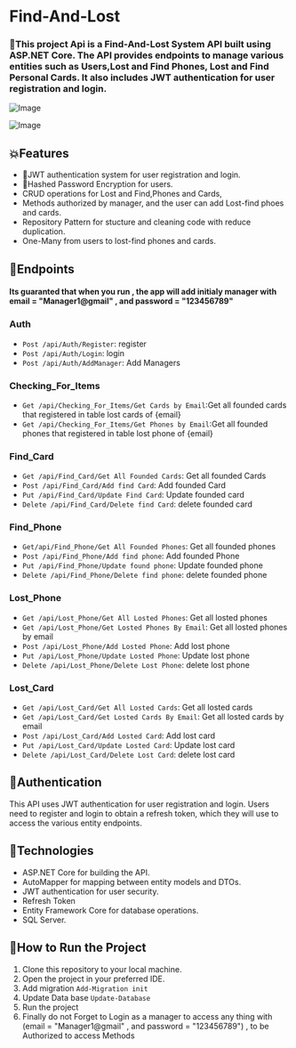 # Find-And-Lost

<h3>🎯This project Api is a Find-And-Lost  System API built using ASP.NET Core. The API provides endpoints to manage various entities such as Users,Lost and Find Phones, Lost and Find Personal Cards. It also includes JWT authentication for user registration and login.</h3>

![Image](https://github.com/user-attachments/assets/1202055e-55e6-47a6-91a3-c28d27aadd3c)

![Image](https://github.com/user-attachments/assets/b83ea5ce-6c44-4123-8d12-324c5cf59f17)

<h2>💥Features</h2>
<ul>
  <li>🔐JWT authentication system for user registration and login.</li>
  <li>🔑Hashed Password Encryption for users.</li>
  <li>CRUD operations for Lost and Find,Phones and Cards,</li>
  <li>Methods authorized by manager, and the user can add Lost-find phoes and cards.</li>
  <li>Repository Pattern for stucture and cleaning code with reduce duplication.</li>
  <li>One-Many from users to lost-find phones and cards.</li>
</ul>

<h2>📌Endpoints</h2>

 <h4>Its guaranted that when you run , the app will add initialy manager with email = "Manager1@gmail" , and password = "123456789"</h4>
 
<h3>Auth</h3>
<ul>
  <li><code>Post /api/Auth/Register</code>: register</li>    
  <li><code>Post /api/Auth/Login</code>: login</li>
  <li><code>Post /api/Auth/AddManager</code>: Add Managers</li>
</ul>

<h3>Checking_For_Items</h3>
<ul>
  <li><code>Get /api/Checking_For_Items/Get Cards by Email</code>:Get all founded cards that registered in table lost cards of {email}</li>    
  <li><code>Get /api/Checking_For_Items/Get Phones by Email</code>:Get all founded phones that registered in table lost phone of {email}</li>
</ul>

<h3>Find_Card</h3>
<ul>
  <li><code>Get /api/Find_Card/Get All Founded Cards</code>: Get all founded Cards</li>
  <li><code>Post /api/Find_Card/Add find Card</code>: Add founded Card</li>
  <li><code>Put /api/Find_Card/Update Find Card</code>: Update founded card</li>
  <li><code>Delete /api/Find_Card/Delete find Card</code>: delete founded card</li>
</ul>

<h3>Find_Phone</h3>
<ul>
  <li><code>Get/api/Find_Phone/Get All Founded Phones</code>: Get all founded phones</li>
  <li><code>Post /api/Find_Phone/Add find phone</code>: Add founded Phone</li>
  <li><code>Put /api/Find_Phone/Update found phone</code>: Update founded phone</li>
  <li><code>Delete /api/Find_Phone/Delete find phone</code>: delete founded phone</li>
</ul>

<h3>Lost_Phone</h3>
<ul>
  <li><code>Get /api/Lost_Phone/Get All Losted Phones</code>: Get all losted phones</li>
  <li><code>Get /api/Lost_Phone/Get Losted Phones By Email</code>: Get all losted phones by email</li>
  <li><code>Post /api/Lost_Phone/Add Losted Phone</code>: Add lost phone</li>
  <li><code>Put /api/Lost_Phone/Update Losted Phone</code>: Update lost phone</li>
  <li><code>Delete /api/Lost_Phone/Delete Lost Phone</code>: delete lost phone</li>
</ul>

<h3>Lost_Card</h3>
<ul>
  <li><code>Get /api/Lost_Card/Get All Losted Cards</code>: Get all losted cards</li>
  <li><code>Get /api/Lost_Card/Get Losted Cards By Email</code>: Get all losted cards by email</li>
  <li><code>Post /api/Lost_Card/Add Losted Card</code>: Add lost card</li>
  <li><code>Put /api/Lost_Card/Update Losted Card</code>: Update lost card</li>
  <li><code>Delete /api/Lost_Card/Delete Lost Card</code>: delete lost card</li>
</ul>

<h2>🔐Authentication</h2>
This API uses JWT authentication for user registration and login. Users need to register and login to obtain a refresh token, which they will use to access the various entity endpoints.

<h2>🥇Technologies </h2>
<ul>
  <li>ASP.NET Core for building the API.</li>
  <li>AutoMapper for mapping between entity models and DTOs.</li>
  <li>JWT authentication for user security.</li>
  <li>Refresh Token</li>
  <li>Entity Framework Core for database operations.</li>
  <li>SQL Server.</li>
</ul>

<h2>🌹How to Run the Project</h2>
<ol>
  <li>Clone this repository to your local machine.</li>
  <li>Open the project in your preferred IDE.</li>
  <li>Add migration <code>Add-Migration init</code></li>
  <li>Update Data base <code>Update-Database</code></li>
  <li>Run the project</li>
  <li>Finally do not Forget to Login as a manager to access any thing with (email = "Manager1@gmail" , and password = "123456789") , to be Authorized to access Methods</li>
</ol>


